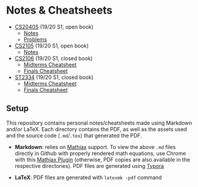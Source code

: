 # Notes & Cheatsheets

- [CS2040S](./CS2040S) (19/20 S1, open book) 
  - [Notes](./CS2040S/notes.md)
  - [Problems](./CS2040S/problems.md)
- [CS2105](./CS2105) (19/20 S1, open book)
  - [Notes](./CS2105/notes.md)
- [CS2106](./CS2106) (19/20 S1, closed book) 
  - [Midterms Cheatsheet](./CS2106/midterms/midterms.pdf)
  - [Finals Cheatsheet](./CS2106/finals/finals.pdf)
- [ST2334](./ST2334) (19/20 S1, closed book)
  - [Midterms Cheatsheet](./ST2334/midterms/midterms.pdf)
  - [Finals Cheatsheet](./ST2334/finals/finals.pdf)

## Setup

This repository contains personal notes/cheatsheets made using Markdown and/or LaTeX. Each directory contains the PDF, as well as the assets used and the source code (`.md`/`.tex`) that generated the PDF.

- **Markdown**: relies on [Mathjax](https://www.mathjax.org/) support. To view the above `.md` files directly in Github with properly rendered math equations, use Chrome with this [Mathjax Plugin](https://chrome.google.com/webstore/detail/mathjax-plugin-for-github/ioemnmodlmafdkllaclgeombjnmnbima?hl=en) (otherwise, PDF copies are also available in the respective directories). PDF files are generated using [Typora](https://www.typora.io/)

- **LaTeX**: PDF files are generated with `latexmk -pdf` command
